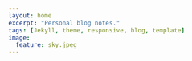 ```yaml
---
layout: home
excerpt: "Personal blog notes."
tags: [Jekyll, theme, responsive, blog, template]
image:
  feature: sky.jpeg
---
```

